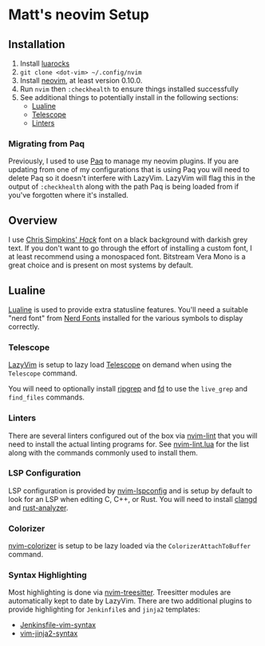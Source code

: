# Matt's neovim Setup

## Installation

1. Install [luarocks](https://luarocks.org)
2. `git clone <dot-vim> ~/.config/nvim`
3. Install [neovim](https://neovim.io), at least version 0.10.0.
4. Run `nvim` then `:checkhealth` to ensure things installed successfully
5. See additional things to potentially install in the following sections:
    - [Lualine](#lualine)
    - [Telescope](#telescope)
    - [Linters](#linters)

### Migrating from Paq

Previously, I used to use [Paq](https://github.com/savq/paq-nvim) to manage my
neovim plugins. If you are updating from one of my configurations that is using
Paq you will need to delete Paq so it doesn't interfere with LazyVim. LazyVim
will flag this in the output of `:checkhealth` along with the path Paq is being
loaded from if you've forgotten where it's installed.

## Overview

I use [Chris Simpkins' _Hack_](https://github.com/chrissimpkins/Hack) font on a
black background with darkish grey text. If you don't want to go through the
effort of installing a custom font, I at least recommend using a monospaced
font. Bitstream Vera Mono is a great choice and is present on most systems by
default.

## Lualine

[Lualine](https://github.com/nvim-lualine/lualine.nvim) is used to provide
extra statusline features. You'll need a suitable "nerd font" from [Nerd
Fonts](https://www.nerdfonts.com) installed for the various symbols to display
correctly.

### Telescope

[LazyVim](http://www.lazyvim.org) is setup to lazy load
[Telescope](https://github.com/nvim-telescope/telescope.nvim) on demand when
using the `Telescope` command.

You will need to optionally install
[ripgrep](https://github.com/BurntSushi/ripgrep) and
[fd](https://github.com/sharkdp/fd) to use the `live_grep` and `find_files`
commands.

### Linters

There are several linters configured out of the box via
[nvim-lint](https://github.com/mfussenegger/nvim-lint) that you will need to
install the actual linting programs for. See
[nvim-lint.lua](lua/plugins/nvim-lint.lua) for the list along with the commands
commonly used to install them.

### LSP Configuration

LSP configuration is provided by
[nvim-lspconfig](https://github.com/neovim/nvim-lspconfig) and is setup by
default to look for an LSP when editing C, C++, or Rust. You will need to
install [clangd](https://clangd.llvm.org) and
[rust-analyzer](https://rust-analyzer.github.io).

### Colorizer

[nvim-colorizer](https://github.com/norcalli/nvim-colorizer.lua) is setup to be
lazy loaded via the `ColorizerAttachToBuffer` command.

### Syntax Highlighting

Most highlighting is done via
[nvim-treesitter](https://github.com/nvim-treesitter/nvim-treesitter).
Treesitter modules are automatically kept to date by LazyVim. There are two
additional plugins to provide highlighting for `Jenkinfile`s and `jinja2`
templates:

- [Jenkinsfile-vim-syntax](https://github.com/martinda/Jenkinsfile-vim-syntax)
- [vim-jinja2-syntax](https://github.com/glench/vim-jinja2-syntax)
